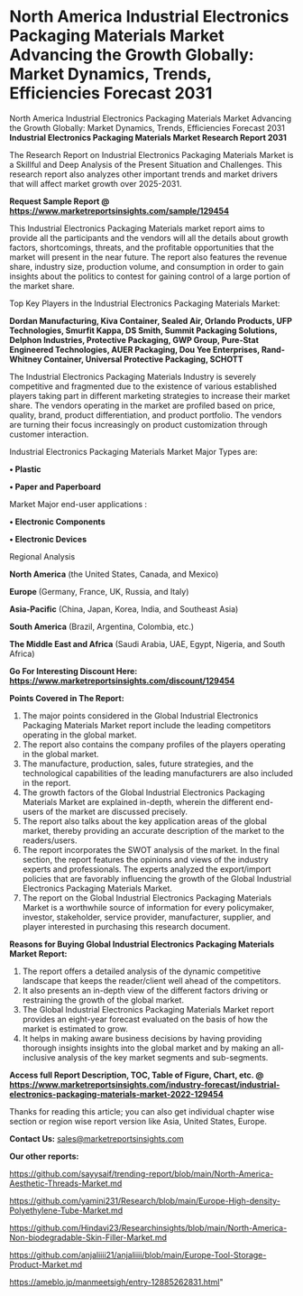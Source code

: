 # North America Industrial Electronics Packaging Materials Market Advancing the Growth Globally: Market Dynamics, Trends, Efficiencies Forecast 2031
North America Industrial Electronics Packaging Materials Market Advancing the Growth Globally: Market Dynamics, Trends, Efficiencies Forecast 2031
<strong>Industrial Electronics Packaging Materials Market Research Report 2031</strong>

The Research Report on Industrial Electronics Packaging Materials Market is a Skillful and Deep Analysis of the Present Situation and Challenges. This research report also analyzes other important trends and market drivers that will affect market growth over 2025-2031.

<strong>Request Sample Report @ <a href=https://www.marketreportsinsights.com/sample/129454>https://www.marketreportsinsights.com/sample/129454</a></strong>

This Industrial Electronics Packaging Materials market report aims to provide all the participants and the vendors will all the details about growth factors, shortcomings, threats, and the profitable opportunities that the market will present in the near future. The report also features the revenue share, industry size, production volume, and consumption in order to gain insights about the politics to contest for gaining control of a large portion of the market share.

Top Key Players in the Industrial Electronics Packaging Materials Market:

<strong>Dordan Manufacturing, Kiva Container, Sealed Air, Orlando Products, UFP Technologies, Smurfit Kappa, DS Smith, Summit Packaging Solutions, Delphon Industries, Protective Packaging, GWP Group, Pure-Stat Engineered Technologies, AUER Packaging, Dou Yee Enterprises, Rand-Whitney Container, Universal Protective Packaging, SCHOTT</strong>

The Industrial Electronics Packaging Materials Industry is severely competitive and fragmented due to the existence of various established players taking part in different marketing strategies to increase their market share. The vendors operating in the market are profiled based on price, quality, brand, product differentiation, and product portfolio. The vendors are turning their focus increasingly on product customization through customer interaction.

Industrial Electronics Packaging Materials Market Major Types are:

<strong>• Plastic

• Paper and Paperboard</strong>

Market Major end-user applications :

<strong>• Electronic Components

• Electronic Devices</strong>

Regional Analysis

</u><strong><b>North America</b></strong> (the United States, Canada, and Mexico)

<strong><b>Europe </b></strong>(Germany, France, UK, Russia, and Italy)

<strong><b>Asia-Pacific</b></strong> (China, Japan, Korea, India, and Southeast Asia)

<strong><b>South America</b></strong> (Brazil, Argentina, Colombia, etc.)

<strong><b>The Middle East and Africa</b></strong> (Saudi Arabia, UAE, Egypt, Nigeria, and South Africa)

<strong>Go For Interesting Discount Here: <a href=https://www.marketreportsinsights.com/discount/129454>https://www.marketreportsinsights.com/discount/129454</a></strong>

<strong>Points Covered in The Report:</strong>
<ol>
  <li>The major points considered in the Global Industrial Electronics Packaging Materials Market report include the leading competitors operating in the global market.</li>
  <li>The report also contains the company profiles of the players operating in the global market.</li>
  <li>The manufacture, production, sales, future strategies, and the technological capabilities of the leading manufacturers are also included in the report.</li>
  <li>The growth factors of the Global Industrial Electronics Packaging Materials Market are explained in-depth, wherein the different end-users of the market are discussed precisely.</li>
  <li>The report also talks about the key application areas of the global market, thereby providing an accurate description of the market to the readers/users.</li>
  <li>The report incorporates the SWOT analysis of the market. In the final section, the report features the opinions and views of the industry experts and professionals. The experts analyzed the export/import policies that are favorably influencing the growth of the Global Industrial Electronics Packaging Materials Market.</li>
  <li>The report on the Global Industrial Electronics Packaging Materials Market is a worthwhile source of information for every policymaker, investor, stakeholder, service provider, manufacturer, supplier, and player interested in purchasing this research document.</li>
</ol>
<strong>Reasons for Buying Global Industrial Electronics Packaging Materials Market Report:</strong>

<ol>
  <li>The report offers a detailed analysis of the dynamic competitive landscape that keeps the reader/client well ahead of the competitors.</li>
  <li>It also presents an in-depth view of the different factors driving or restraining the growth of the global market.</li>
  <li>The Global Industrial Electronics Packaging Materials Market report provides an eight-year forecast evaluated on the basis of how the market is estimated to grow.</li>
  <li>It helps in making aware business decisions by having providing thorough insights insights into the global market and by making an all-inclusive analysis of the key market segments and sub-segments.</li>
</ol>
<strong>Access full Report Description, TOC, Table of Figure, Chart, etc. @ <a href=https://www.marketreportsinsights.com/industry-forecast/industrial-electronics-packaging-materials-market-2022-129454>https://www.marketreportsinsights.com/industry-forecast/industrial-electronics-packaging-materials-market-2022-129454</a></strong>


Thanks for reading this article; you can also get individual chapter wise section or region wise report version like Asia, United States, Europe.

<strong>Contact Us:</strong>
sales@marketreportsinsights.com

<strong>Our other reports:</strong>

<a href=https://github.com/sayysaif/trending-report/blob/main/North-America-Aesthetic-Threads-Market.md>https://github.com/sayysaif/trending-report/blob/main/North-America-Aesthetic-Threads-Market.md</a>

<a href=https://github.com/yamini231/Research/blob/main/Europe-High-density-Polyethylene-Tube-Market.md>https://github.com/yamini231/Research/blob/main/Europe-High-density-Polyethylene-Tube-Market.md</a>

<a href=https://github.com/Hindavi23/Researchinsights/blob/main/North-America-Non-biodegradable-Skin-Filler-Market.md>https://github.com/Hindavi23/Researchinsights/blob/main/North-America-Non-biodegradable-Skin-Filler-Market.md</a>

<a href=https://github.com/anjaliiii21/anjaliiii/blob/main/Europe-Tool-Storage-Product-Market.md>https://github.com/anjaliiii21/anjaliiii/blob/main/Europe-Tool-Storage-Product-Market.md</a>

<a href=https://ameblo.jp/manmeetsigh/entry-12885262831.html>https://ameblo.jp/manmeetsigh/entry-12885262831.html</a>"
